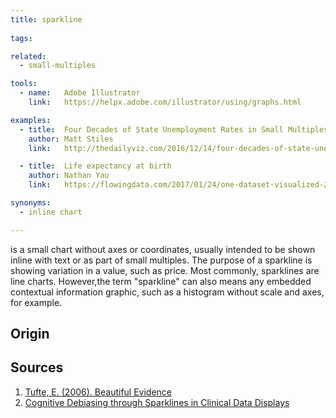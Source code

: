 ```yaml
---
title: sparkline
  
tags:

related:
  - small-multiples

tools:
  - name:   Adobe Illustrator
    link:   https://helpx.adobe.com/illustrator/using/graphs.html

examples:
  - title:  Four Decades of State Unemployment Rates in Small Multiples
    author: Matt Stiles
    link:   http://thedailyviz.com/2016/12/14/four-decades-of-state-unemployment-rates-in-small-multiples-part-2/

  - title:  Life expectancy at birth
    author: Nathan Yau
    link:   https://flowingdata.com/2017/01/24/one-dataset-visualized-25-ways/02-time-series-sparklines-2/

synonyms:
  - inline chart

---
```


is a small chart without axes or coordinates, usually intended to be shown inline with text or as part of small multiples. The purpose of a sparkline is showing variation in a value, such as price. Most commonly, sparklines are line charts. However,the term "sparkline" can also means any embedded contextual information graphic, such as a histogram without scale and axes, for example.

<!--more-->

## Origin

## Sources
1. [Tufte, E. (2006). Beautiful Evidence](https://web.archive.org/web/20070311173343/http://www.bissantz.com/sparklines/)
2. [Cognitive Debiasing through Sparklines in Clinical Data Displays](http://telemedicina.unifesp.br/pub/amia/2007%20AMIA%20Proceedings/data/papers/posters/AMIA-0076-S2007.pdf)
